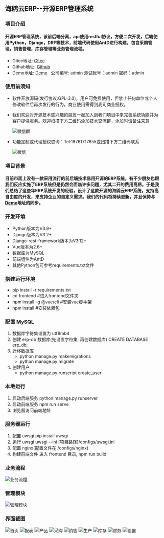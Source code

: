 ## 海鸥云ERP--开源ERP管理系统
### 项目介绍
#### 开源ERP管理系统，该前后端分离，api使用restful协议，方便二次开发，后端使用Python，Django，DRF等技术，前端代码使用AntD进行构建，包含采购管理，销售管理，库存管理等业务管理流程。
* Gitee地址: [Gitee](https://gitee.com/haioucloud/erp)
* Github地址: [Github](https://github.com/lianzhanshu/oms)
* Demo地址: [Demo](http://114.218.158.78:12222/) &nbsp;&nbsp;公司编号: admin  测试帐号：admin  密码：admin

### 使用前须知
* 软件开放源码(发行协议:GPL-3.0)，用户可免费使用，但禁止任何单位或个人修改软件后再次发行的行为。商业使用需得到我司商业授权。
* 我们欢迎对开源技术感兴趣的朋友一起加入到我们项目中来完善系统功能并为客户提供服务。欢迎扫描下方二维码添加技术交流群，添加时请备注来意

   ![微信群](https://gitee.com/haioucloud/erp/raw/master/raw/%E5%BE%AE%E4%BF%A1%E7%BE%A4.png)
* 功能定制或代理授权咨询：Tel:18761717855或扫描下方二维码联系

   ![微信](https://gitee.com/haioucloud/erp/raw/master/raw/%E5%BE%AE%E4%BF%A1.png)

### 项目背景
#### 目前市面上没有一款采用流行的前后端技术易用开源的ERP系统。有不少朋友也跟我们反应实施了ERP系统但是仍然会面临许多问题，尤其二开的费用高昂。于是我们总结了这些年ERP系统开发的经验，设计了这款开源的海鸥云ERP系统，支持高自由度的开发，来支持企业的自定义需求。我们的代码将持续更新，并且保持与[Demo](http://114.218.158.78:12222/)地址的同步。

### 开发环境
* Python版本为V3.9+
* Django版本为V3.2+
* Django-rest-framework版本为V3.12+
* Vue版本为2.6+
* 数据库为MySQL
* 前端组件为AntD
* 其他Python包可参考requirements.txt文件

### 搭建运行环境

* pip install -r requirements.txt
* cd frontend  #进入frontend文件夹
* npm install -g @vue/cli  #安装vue脚手架
* npm install  #安装依赖包

### 配置 MySQL

1. 数据库字符集设置为 utf8mb4
2. 创建 erp-db 数据库(先设置字符集, 再创建数据库)
    CREATE DATABASE erp_db;
3. 迁移数据库
    * python manage.py makemigrations
    * python manage.py migrate
4. 创建用户
    * python manage.py runscript create_user

### 本地运行

1. 启动后端服务
    python manage.py runserver
2. 启动前端服务
    npm run serve
3. 浏览器访问前端地址

### 服务器运行

1. 配置 uwsgi
    pip install uwsgi
2. 运行 uwsgi
    uwsgi --ini [项目路径]/configs/uwsgi.ini
3. 配置 nginx(配置文件在 /configs/nginx)
4. 构建前端文件
    进入 frontend 目录, npm run build

### 业务流程
![业务流程](https://gitee.com/haioucloud/erp/blob/master/raw/ERP%20Workflow.png)

### 管理模块
![管理模块](https://gitee.com/haioucloud/erp/blob/master/raw/ERP%E6%A8%A1%E5%9D%97.png)

### 界面截图
![首页](https://gitee.com/haioucloud/erp/raw/master/raw/%E9%A6%96%E9%A1%B5.png)
![报表](https://gitee.com/haioucloud/erp/raw/master/raw/%E6%8A%A5%E8%A1%A8.png)
![产品](https://gitee.com/haioucloud/erp/raw/master/raw/%E5%95%86%E5%93%81.png)
![采购](https://gitee.com/haioucloud/erp/raw/master/raw/%E9%87%87%E8%B4%AD.png)
![销售](https://gitee.com/haioucloud/erp/blob/master/raw/%E9%94%80%E5%94%AE.png)
![生产](https://gitee.com/haioucloud/erp/blob/master/raw/%E9%94%80%E5%94%AE.png)
![库存](https://gitee.com/haioucloud/erp/raw/master/raw/%E5%BA%93%E5%AD%98.png)
![财务](https://gitee.com/haioucloud/erp/raw/master/raw/%E8%B4%A2%E5%8A%A1.png)
![设置](https://gitee.com/haioucloud/erp/raw/master/raw/%E8%AE%BE%E7%BD%AE.png)